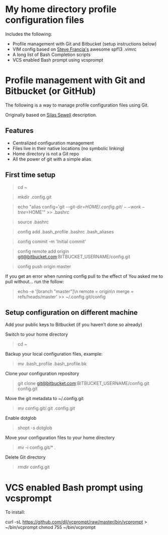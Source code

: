 My home directory profile configuration files
======================================

Includes the following:

* Profile management with Git and Bitbucket (setup instructions below)
* VIM config based on [Steve Francia's][0] awesome spf13 .vimrc
* A long list of Bash Completion scripts
* VCS enabled Bash prompt using vcsprompt

[0]: https://github.com/spf13/spf13-vim

Profile management with Git and Bitbucket (or GitHub)
======================================

The following is a way to manage profile configuration files using Git.

Originally based on [Silas Sewell][1] description.

[1]: http://www.silassewell.com/blog/2009/03/08/profile-management-with-git-and-github/

Features
--------

* Centralized configuration management
* Files live in their native locations (no symbolic linking)
* Home directory is not a Git repo
* All the power of git with a simple alias


First time setup
----------------

> cd ~

> mkdir .config.git

> echo "alias config='git --git-dir=$HOME/.config.git/ --work-tree=$HOME'" >> .bashrc

> source .bashrc

> config add .bash_profile .bashrc .bash_aliases

> config commit -m 'Initial commit'

> config remote add origin git@bitbucket.com:BITBUCKET_USERNAME/config.git

> config push origin master

If you get an error when running config pull to the effect of You asked me to pull without... run the follow:
> echo -e '[branch "master"]\n  remote = origin\n  merge = refs/heads/master' >> ~/.config.git/config


Setup configuration on different machine
----------------------------------------

Add your public keys to Bitbucket (if you haven't done so already)

Switch to your home directory
>cd ~

Backup your local configuration files, example:
> mv .bash_profile .bash_profile.bk

Clone your configuration repository
> git clone git@bitbucket.com:BITBUCKET_USERNAME/config.git config.git

Move the git metadata to ~/.config.git
> mv config.git/.git .config.git

Enable dotglob
> shopt -s dotglob

Move your configuration files to your home directory
> mv -i config.git/* .

Delete Git directory
> rmdir config.git

VCS enabled Bash prompt using vcsprompt
======================================

To install:

  curl -sL https://github.com/djl/vcprompt/raw/master/bin/vcprompt > ~/bin/vcprompt
  chmod 755 ~/bin/vcprompt
